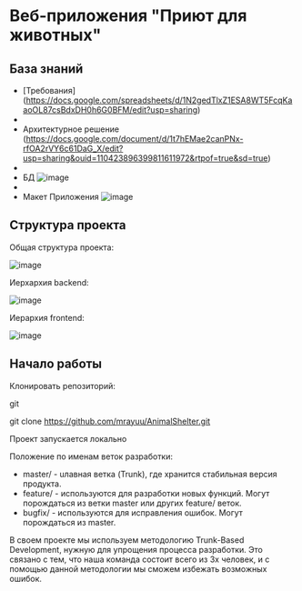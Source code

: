 # Веб-приложения "Приют для животных"

## База знаний
- [Требования] (https://docs.google.com/spreadsheets/d/1N2gedTlxZ1ESA8WT5FcqKaaoOL87csBdxDH0h6G0BFM/edit?usp=sharing)
- 
- Архитектурное решение (https://docs.google.com/document/d/1t7hEMae2canPNx-rfOA2rVY6c61DaG_X/edit?usp=sharing&ouid=110423896399811611972&rtpof=true&sd=true)
- 
- БД ![image](https://github.com/mrayuu/AnimalShelter/assets/96128195/44e5368d-b1f5-4916-ba69-9ef36993f41e)
- 
- Макет Приложения ![image](https://github.com/mrayuu/AnimalShelter/assets/96128195/8f0f2f1c-440b-4ada-a0f9-eb0d204d441d)



## Структура проекта

Общая структура проекта:

![image](https://github.com/mrayuu/AnimalShelter/assets/96128195/cf9a71e4-4858-4e40-bd9a-46177cf60b28)


Иерхархия backend:

![image](https://github.com/mrayuu/AnimalShelter/assets/96128195/325013d3-baaa-41cb-892d-a15e2b4c7cc3)


Иерархия frontend:

![image](https://github.com/mrayuu/AnimalShelter/assets/96128195/94756397-e53b-47c2-92d6-f9254ec7598d)



## Начало работы

Клонировать репозиторий:

git

git clone https://github.com/mrayuu/AnimalShelter.git

Проект запускается локально


Положение по именам веток разработки:
- master/ - uлавная ветка (Trunk), где хранится стабильная версия продукта.
- feature/ - используются для разработки новых функций. Могут порождаться из ветки master или других feature/ веток.
- bugfix/ - используются для исправления ошибок. Могут порождаться из master.

В своем проекте мы используем методологию Trunk-Based Development, нужную для упрощения процесса разработки. Это связано с тем, что наша команда состоит всего из 3х человек, и с помощью данной методологии мы сможем избежать возможных ошибок.
